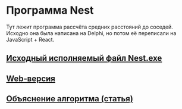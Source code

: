 # Программа Nest
Тут лежит программа рассчёта средних расстояний до соседей. 
Исходно она была написана на Delphi, но потом её переписали на JavaScript + React.

## [Исходный исполняемый файл Nest.exe](https://github.com/dmitryweiner/nest/raw/main/nest.exe)

## [Web-версия](https://dmitryweiner.github.io/nest/)

## [Объяснение алгоритма (статья)](https://github.com/dmitryweiner/nest/raw/main/nest.pdf)
